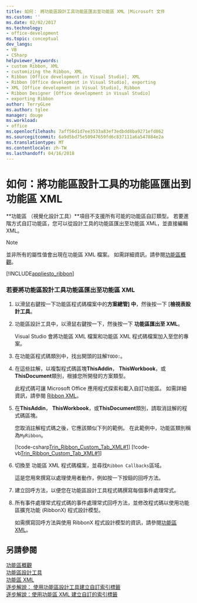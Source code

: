 ```yaml
---
title: 如何： 將功能區設計工具功能區匯出至功能區 XML |Microsoft 文件
ms.custom: ''
ms.date: 02/02/2017
ms.technology:
- office-development
ms.topic: conceptual
dev_langs:
- VB
- CSharp
helpviewer_keywords:
- custom Ribbon, XML
- customizing the Ribbon, XML
- Ribbon [Office development in Visual Studio], XML
- Ribbon [Office development in Visual Studio], exporting
- XML [Office development in Visual Studio], Ribbon
- Ribbon Designer [Office development in Visual Studio]
- exporting Ribbon
author: TerryGLee
ms.author: tglee
manager: douge
ms.workload:
- office
ms.openlocfilehash: 7aff56d1d7ee3533a83ef3edbdd8ba9271efd862
ms.sourcegitcommit: 6a9d5bd75e50947659fd6c837111a6a547884e2a
ms.translationtype: MT
ms.contentlocale: zh-TW
ms.lasthandoff: 04/16/2018
---
```

# <a name="how-to-export-a-ribbon-from-the-ribbon-designer-to-ribbon-xml"></a>如何：將功能區設計工具的功能區匯出到功能區 XML
  **功能區 （視覺化設計工具）**項目不支援所有可能的功能區自訂類型。 若要進階方式自訂功能區，您可以從設計工具的功能區匯出至功能區 XML，並直接編輯 XML。  
  
> [!NOTE]  
>  並非所有的屬性值會出現在功能區 XML 檔案。 如需詳細資訊，請參閱[功能區概觀](../vsto/ribbon-overview.md)。  
  
 [!INCLUDE[appliesto_ribbon](../vsto/includes/appliesto-ribbon-md.md)]  
  
### <a name="to-export-a-ribbon-from-the-ribbon-designer-to-ribbon-xml"></a>若要將功能區設計工具功能區匯出至功能區 XML  
  
1.  以滑鼠右鍵按一下功能區程式碼檔案中的**方案總管] 中**，然後按一下 [**檢視表設計工具**。  
  
2.  功能區設計工具中，以滑鼠右鍵按一下，然後按一下 **功能區匯出至 XML**。  
  
     Visual Studio 會將功能區 XML 檔案和功能區 XML 程式碼檔案加入至您的專案。  
  
3.  在功能區程式碼類別中，找出開頭的註解`TODO:`。  
  
4.  在這些註解，以複製程式碼區塊**ThisAddin**， **ThisWorkbook**，或**ThisDocument**類別，根據您所開發的方案類型。  
  
     此程式碼可讓 Microsoft Office 應用程式探索和載入自訂功能區。 如需詳細資訊，請參閱 [Ribbon XML](../vsto/ribbon-xml.md)。  
  
5.  在**ThisAddin**， **ThisWorkbook**，或**ThisDocument**類別，請取消註解的程式碼區塊。  
  
     您取消註解程式碼之後，它應該類似下列的範例。 在此範例中，功能區類別稱為`MyRibbon`。  
  
     [!code-csharp[Trin_Ribbon_Custom_Tab_XML#1](../vsto/codesnippet/CSharp/Trin_Ribbon_Custom_Tab_XML_O12/ThisAddIn.cs#1)]
     [!code-vb[Trin_Ribbon_Custom_Tab_XML#1](../vsto/codesnippet/VisualBasic/Trin_Ribbon_Custom_Tab_XML_O12/ThisAddIn.vb#1)]  
  
6.  切換至 功能區 XML 程式碼檔案，並尋找`Ribbon Callbacks`區域。  
  
     這是您用來撰寫以處理使用者動作，例如按一下按鈕的回呼方法。  
  
7.  建立回呼方法，以便您在功能區設計工具程式碼撰寫每個事件處理常式。  
  
8.  所有事件處理常式程式碼的事件處理常式回呼方法，並修改程式碼以使用功能區擴充功能 (RibbonX) 程式設計模型。  
  
     如需撰寫回呼方法與使用 RibbonX 程式設計模型的資訊，請參閱[功能區 XML](../vsto/ribbon-xml.md)。  
  
## <a name="see-also"></a>另請參閱  
 [功能區概觀](../vsto/ribbon-overview.md)   
 [功能區設計工具](../vsto/ribbon-designer.md)   
 [功能區 XML](../vsto/ribbon-xml.md)   
 [逐步解說： 使用功能區設計工具建立自訂索引標籤](../vsto/walkthrough-creating-a-custom-tab-by-using-the-ribbon-designer.md)   
 [逐步解說：使用功能區 XML 建立自訂的索引標籤](../vsto/walkthrough-creating-a-custom-tab-by-using-ribbon-xml.md)  
  
  